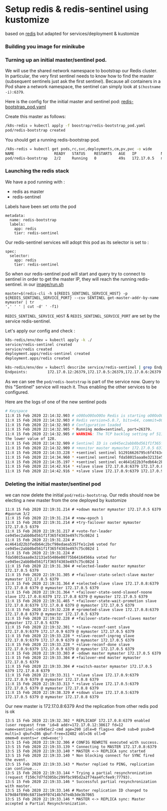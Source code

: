 # Setup redis & redis-sentinel using kustomize
based on [redis](https://github.com/kubernetes/examples/tree/master/staging/storage/redis) but adapted for services/deployment & kustomize  

### Building you image for minikube

### Turning up an initial master/sentinel pod.

We will use the shared network namespace to bootstrap our Redis cluster.  In particular, the very first sentinel needs to know how to find the master (subsequent sentinels just ask the first sentinel).  Because all containers in a Pod share a network namespace, the sentinel can simply look at ```$(hostname -i):6379```.

Here is the config for the initial master and sentinel pod: [redis-bootstrap_pod.yaml](boostrap/redis-bootstrap_pod.yaml)


Create this master as follows:
```sh
/k8s-redis ➭ kubectl apply -f boostrap/redis-bootstrap_pod.yaml
pod/redis-bootstrap created

```

You should get a running redis-bootstrap pod.
```sh
/k8s-redis ➭ kubectl get pods,rc,svc,deployments,cm,pv,pvc -o wide
NAME                  READY   STATUS    RESTARTS   AGE   IP           NODE       NOMINATED NODE   READINESS GATES
pod/redis-bootstrap   2/2     Running   0          49s   172.17.0.5   minikube   <none>           <none>

```
### Launching the redis stack

We have a pod running with :
* redis as master
* redis-sentinel  

Labels have been set onto the pod
```
metadata:
  name: redis-bootstrap
  labels:
    app: redis
    tier: redis-sentinel
```
Our redis-sentinel services will adopt this pod as its selector is set to :
```
spec:
  selector:
    app: redis
    tier: redis-sentinel
```
So when our redis-sentinel pod will start and query try to connect to sentinel in order to get the master IP, they will reach the running
redis-sentinel.
in our [image/run.sh](image/run.sh)
```
master=$(redis-cli -h ${REDIS_SENTINEL_SERVICE_HOST} -p ${REDIS_SENTINEL_SERVICE_PORT} --csv SENTINEL get-master-addr-by-name mymaster | tr
',' ' ' | cut -d' ' -f1)
```
```REDIS_SENTINEL_SERVICE_HOST``` & ```REDIS_SENTINEL_SERVICE_PORT``` are set by the service redis-sentinel.

Let's apply our config and check :

```sh
k8s-redis/env/dev ➭ kubectl apply -k ./
service/redis-sentinel created
service/redis created
deployment.apps/redis-sentinel created
deployment.apps/redis created

k8s-redis/env/dev ➭ kubectl describe service/redis-sentinel | grep Endpoints
Endpoints:         172.17.0.12:26379,172.17.0.5:26379,172.17.0.6:26379 + 1 more...
```
As we can see the ```pod/redis-bootstrap``` is part of the service now. Query to this "Sentinel" service will reach it. Thus enabling the
other services to be configured.

Here are the logs of one of the new sentinel pods
```sh
# Keyspace
11:X 15 Feb 2020 22:14:32.903 # oO0OoO0OoO0Oo Redis is starting oO0OoO0OoO0Oo
11:X 15 Feb 2020 22:14:32.903 # Redis version=5.0.7, bits=64, commit=00000000, modified=0, pid=11, just started
11:X 15 Feb 2020 22:14:32.903 # Configuration loaded
11:X 15 Feb 2020 22:14:32.905 * Running mode=sentinel, port=26379.
11:X 15 Feb 2020 22:14:32.905 # WARNING: The TCP backlog setting of 511 cannot be enforced because /proc/sys/net/core/somaxconn is set to
the lower value of 128.
11:X 15 Feb 2020 22:14:32.909 # Sentinel ID is ce945ec2abb0bd561f1f365f4303e497c75c082d
11:X 15 Feb 2020 22:14:32.909 # +monitor master mymaster 172.17.0.5 6379 quorum 2
11:X 15 Feb 2020 22:14:33.228 * +sentinel sentinel b12916626795c6f4743c90374229bc58ad085827 172.17.0.5 26379 @ mymaster 172.17.0.5 6379
11:X 15 Feb 2020 22:14:34.960 * +sentinel sentinel fda58015aaa8e32131e55486e00775b64164566a 172.17.0.6 26379 @ mymaster 172.17.0.5 6379
11:X 15 Feb 2020 22:14:35.197 * +sentinel sentinel ec4641d22b3fedb64c2bcf98edaea5357fe1c2e6 172.17.0.7 26379 @ mymaster 172.17.0.5 6379
11:X 15 Feb 2020 22:14:42.914 * +slave slave 172.17.0.8:6379 172.17.0.8 6379 @ mymaster 172.17.0.5 6379
11:X 15 Feb 2020 22:14:42.916 * +slave slave 172.17.0.9:6379 172.17.0.9 6379 @ mymaster 172.17.0.5 6379
```

### Deleting the initial master/sentinel pod
we can now delete the initial ```pod/redis-bootstrap```. Our redis should now be electing a new master from the one deployed by kustomize
```
11:X 15 Feb 2020 22:19:31.214 # +odown master mymaster 172.17.0.5 6379 #quorum 3/2
11:X 15 Feb 2020 22:19:31.214 # +new-epoch 1
11:X 15 Feb 2020 22:19:31.214 # +try-failover master mymaster 172.17.0.5 6379
11:X 15 Feb 2020 22:19:31.217 # +vote-for-leader ce945ec2abb0bd561f1f365f4303e497c75c082d 1
11:X 15 Feb 2020 22:19:31.224 # ec4641d22b3fedb64c2bcf98edaea5357fe1c2e6 voted for ce945ec2abb0bd561f1f365f4303e497c75c082d 1
11:X 15 Feb 2020 22:19:31.224 # fda58015aaa8e32131e55486e00775b64164566a voted for ce945ec2abb0bd561f1f365f4303e497c75c082d 1
11:X 15 Feb 2020 22:19:31.304 # +elected-leader master mymaster 172.17.0.5 6379
11:X 15 Feb 2020 22:19:31.305 # +failover-state-select-slave master mymaster 172.17.0.5 6379
11:X 15 Feb 2020 22:19:31.364 # +selected-slave slave 172.17.0.8:6379 172.17.0.8 6379 @ mymaster 172.17.0.5 6379
11:X 15 Feb 2020 22:19:31.364 * +failover-state-send-slaveof-noone slave 172.17.0.8:6379 172.17.0.8 6379 @ mymaster 172.17.0.5 6379
11:X 15 Feb 2020 22:19:31.465 * +failover-state-wait-promotion slave 172.17.0.8:6379 172.17.0.8 6379 @ mymaster 172.17.0.5 6379
11:X 15 Feb 2020 22:19:32.228 # +promoted-slave slave 172.17.0.8:6379 172.17.0.8 6379 @ mymaster 172.17.0.5 6379
11:X 15 Feb 2020 22:19:32.228 # +failover-state-reconf-slaves master mymaster 172.17.0.5 6379
11:X 15 Feb 2020 22:19:32.301 * +slave-reconf-sent slave 172.17.0.9:6379 172.17.0.9 6379 @ mymaster 172.17.0.5 6379
11:X 15 Feb 2020 22:19:33.228 * +slave-reconf-inprog slave 172.17.0.9:6379 172.17.0.9 6379 @ mymaster 172.17.0.5 6379
11:X 15 Feb 2020 22:19:33.228 * +slave-reconf-done slave 172.17.0.9:6379 172.17.0.9 6379 @ mymaster 172.17.0.5 6379
11:X 15 Feb 2020 22:19:33.303 # -odown master mymaster 172.17.0.5 6379
11:X 15 Feb 2020 22:19:33.304 # +failover-end master mymaster 172.17.0.5 6379
11:X 15 Feb 2020 22:19:33.304 # +switch-master mymaster 172.17.0.5 6379 172.17.0.8 6379
11:X 15 Feb 2020 22:19:33.311 * +slave slave 172.17.0.9:6379 172.17.0.9 6379 @ mymaster 172.17.0.8 6379
11:X 15 Feb 2020 22:19:33.313 * +slave slave 172.17.0.5:6379 172.17.0.5 6379 @ mymaster 172.17.0.8 6379
11:X 15 Feb 2020 22:19:38.329 # +sdown slave 172.17.0.5:6379 172.17.0.5 6379 @ mymaster 172.17.0.8 6379
```
Our new master is 172.17.0.8:6379
And the replication from other redis pod is ok
```
13:S 15 Feb 2020 22:19:32.302 * REPLICAOF 172.17.0.8:6379 enabled (user request from 'id=8 addr=172.17.0.12:38617 fd=12
name=sentinel-ce945ec2-cmd age=290 idle=0 flags=x db=0 sub=0 psub=0 multi=3 qbuf=286 qbuf-free=32482 obl=36 oll=0
omem=0 events=r cmd=exec')
13:S 15 Feb 2020 22:19:32.306 # CONFIG REWRITE executed with success.
13:S 15 Feb 2020 22:19:33.139 * Connecting to MASTER 172.17.0.8:6379
13:S 15 Feb 2020 22:19:33.140 * MASTER <-> REPLICA sync started
13:S 15 Feb 2020 22:19:33.140 * Non blocking connect for SYNC fired the event.
13:S 15 Feb 2020 22:19:33.143 * Master replied to PING, replication can continue...
13:S 15 Feb 2020 22:19:33.144 * Trying a partial resynchronization (request f150c7d7fd305bc299fbc995d2a2f74aa4fcfee9:77793).
13:S 15 Feb 2020 22:19:33.146 * Successful partial resynchronization with master.
13:S 15 Feb 2020 22:19:33.146 # Master replication ID changed to b79d84f890c6871be9f07414b7d7e4b3de3b7065
13:S 15 Feb 2020 22:19:33.146 * MASTER <-> REPLICA sync: Master accepted a Partial Resynchronization.
```
